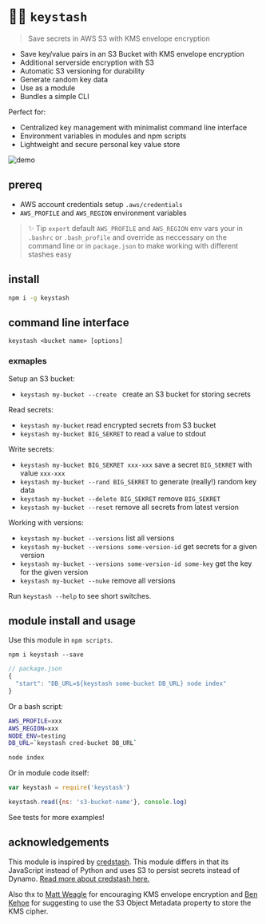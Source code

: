 # 🔑💌  `keystash`

> Save secrets in AWS S3 with KMS envelope encryption

- Save key/value pairs in an S3 Bucket with KMS envelope encryption
- Additional serverside encryption with S3
- Automatic S3 versioning for durability
- Generate random key data
- Use as a module
- Bundles a simple CLI

Perfect for:

- Centralized key management with minimalist command line interface
- Environment variables in modules and npm scripts
- Lightweight and secure personal key value store

![demo](https://raw.githubusercontent.com/smallwins/keystash/master/demo.png)

## prereq

- AWS account credentials setup `.aws/credentials` 
- `AWS_PROFILE` and `AWS_REGION` environment variables 

> ✨ Tip `export` default `AWS_PROFILE` and `AWS_REGION` env vars your in `.bashrc` or `.bash_profile` and override as neccessary on the command line or in `package.json` to make working with different stashes easy

## install

```bash
npm i -g keystash
```

## command line interface

```
keystash <bucket name> [options]
```

### exmaples

Setup an S3 bucket:

- `keystash my-bucket --create ` create an S3 bucket for storing secrets

Read secrets:

- `keystash my-bucket` read encrypted secrets from S3 bucket
- `keystash my-bucket BIG_SEKRET` to read a value to stdout

Write secrets:

- `keystash my-bucket BIG_SEKRET xxx-xxx` save a secret `BIG_SEKRET` with value `xxx-xxx`
- `keystash my-bucket --rand BIG_SEKRET` to generate (really!) random key data
- `keystash my-bucket --delete BIG_SEKRET` remove `BIG_SEKRET`
- `keystash my-bucket --reset` remove all secrets from latest version

Working with versions:

- `keystash my-bucket --versions` list all versions
- `keystash my-bucket --versions some-version-id` get secrets for a given version
- `keystash my-bucket --versions some-version-id some-key` get the key for the given version
- `keystash my-bucket --nuke` remove all versions

Run `keystash --help` to see short switches.

## module install and usage

Use this module in `npm scripts`.

```
npm i keystash --save
```

```javascript
// package.json
{
  "start": "DB_URL=${keystash some-bucket DB_URL} node index"
}
```

Or a bash script:

```bash
AWS_PROFILE=xxx
AWS_REGION=xxx
NODE_ENV=testing
DB_URL=`keystash cred-bucket DB_URL`

node index
```

Or in module code itself:

```javascript
var keystash = require('keystash')

keystash.read({ns: 's3-bucket-name'}, console.log)
```

See tests for more examples!

## acknowledgements

This module is inspired by [credstash](https://github.com/fugue/credstash). This module differs in that its JavaScript instead of Python and uses S3 to persist secrets instead of Dynamo. [Read more about credstash here.](https://blog.fugue.co/2015-04-21-aws-kms-secrets.html)

Also thx to [Matt Weagle](https://twitter.com/mweagle) for encouraging KMS envelope encryption and [Ben Kehoe](https://twitter.com/ben11kehoe) for suggesting to use the S3 Object Metadata property to store the KMS cipher.
